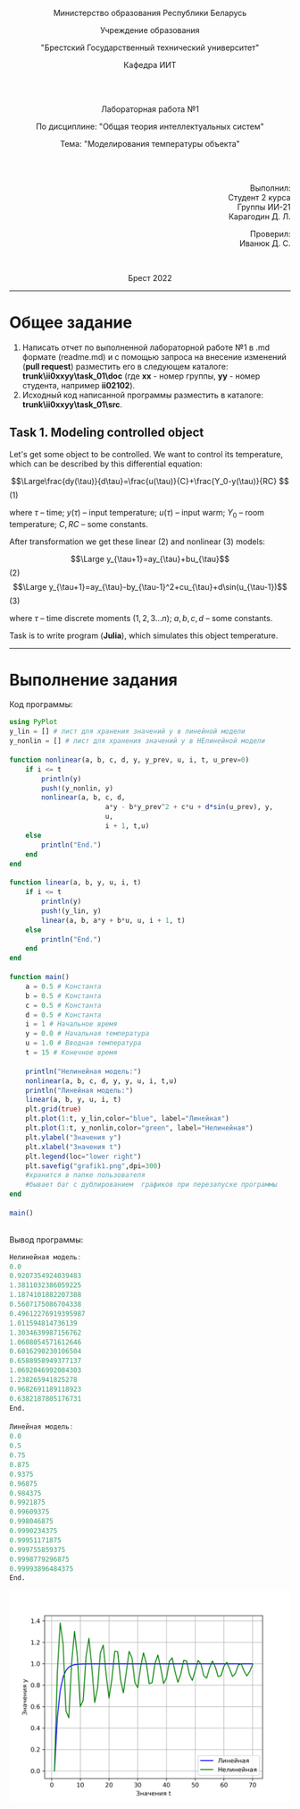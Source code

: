 <p align="center">Министерство образования Республики Беларусь</p>
<p align="center">Учреждение образования</p>
<p align="center">"Брестский Государственный технический университет"</p>
<p align="center">Кафедра ИИТ</p>
<br>
<br>
<p align="center">Лабораторная работа №1</p>
<p align="center">По дисциплине: "Общая теория интеллектуальных систем"</p>
<p align="center">Тема: "Моделирования температуры объекта"</p>
<br>
<br>
<p align="right">Выполнил:<br>Студент 2 курса<br>Группы ИИ-21<br>Карагодин Д. Л.</p>
<p align="right">Проверил:<br>Иванюк Д. С.</p>
<br>
<p align="center">Брест 2022</p>

---

# Общее задание #
1. Написать отчет по выполненной лабораторной работе №1 в .md формате (readme.md) и с помощью запроса на внесение изменений (**pull request**) разместить его в следующем каталоге: **trunk\ii0xxyy\task_01\doc** (где **xx** - номер группы, **yy** - номер студента, например **ii02102**).
2. Исходный код написанной программы разместить в каталоге: **trunk\ii0xxyy\task_01\src**.

## Task 1. Modeling controlled object ##
Let's get some object to be controlled. We want to control its temperature, which can be described by this differential equation:

$$\Large\frac{dy(\tau)}{d\tau}=\frac{u(\tau)}{C}+\frac{Y_0-y(\tau)}{RC} $$ (1)

where $\tau$ – time; $y(\tau)$ – input temperature; $u(\tau)$ – input warm; $Y_0$ – room temperature; $C,RC$ – some constants.

After transformation we get these linear (2) and nonlinear (3) models:

$$\Large y_{\tau+1}=ay_{\tau}+bu_{\tau}$$ (2)
$$\Large y_{\tau+1}=ay_{\tau}-by_{\tau-1}^2+cu_{\tau}+d\sin(u_{\tau-1})$$ (3)

where $\tau$ – time discrete moments ($1,2,3{\dots}n$); $a,b,c,d$ – some constants.

Task is to write program (**Julia**), which simulates this object temperature.

---

# Выполнение задания #

Код программы:
```julia
using PyPlot
y_lin = [] # лист для хранения значений y в линейной модели
y_nonlin = [] # лист для хранения значений y в НЕлинейной модели

function nonlinear(a, b, c, d, y, y_prev, u, i, t, u_prev=0)
    if i <= t
        println(y)
        push!(y_nonlin, y)
        nonlinear(a, b, c, d,
                        a*y - b*y_prev^2 + c*u + d*sin(u_prev), y,
                        u, 
                        i + 1, t,u)
    else
        println("End.")
    end
end

function linear(a, b, y, u, i, t)
    if i <= t
        println(y)
        push!(y_lin, y)
        linear(a, b, a*y + b*u, u, i + 1, t) 
    else
        println("End.")
    end
end

function main()
    a = 0.5 # Константа
    b = 0.5 # Константа
    c = 0.5 # Константа
    d = 0.5 # Константа
    i = 1 # Начальное время
    y = 0.0 # Начальная температура
    u = 1.0 # Вводная температура
    t = 15 # Конечное время

    println("Нелинейная модель:")
    nonlinear(a, b, c, d, y, y, u, i, t,u)
    println("Линейная модель:")
    linear(a, b, y, u, i, t)
    plt.grid(true)
    plt.plot(1:t, y_lin,color="blue", label="Линейная")
    plt.plot(1:t, y_nonlin,color="green", label="Нелинейная")
    plt.ylabel("Значения y")
    plt.xlabel("Значения t")
    plt.legend(loc="lower right")
    plt.savefig("grafik1.png",dpi=300)
    #хранится в папке пользователя
    #бывает баг с дублированием  графиков при перезапуске программы 
end

main()
      
```
Вывод программы:
```julia
Нелинейная модель:
0.0
0.9207354924039483
1.3811032386059225
1.1874101882207388
0.5607175086704338
0.49612276919395987
1.011594814736139
1.3034639987156762
1.0608054571612646
0.6016290230106504
0.6588958949377137
1.0692046992084303
1.238265941825278
0.9682691189118923
0.6382187805176731
End.

Линейная модель:
0.0
0.5
0.75
0.875
0.9375
0.96875
0.984375
0.9921875
0.99609375
0.998046875
0.9990234375
0.99951171875
0.999755859375
0.9998779296875
0.99993896484375
End.
```
![График моделей с t = 70:](grafik1.png)

